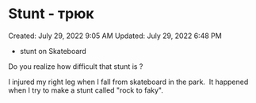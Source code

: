 # Stunt - трюк

Created: July 29, 2022 9:05 AM
Updated: July 29, 2022 6:48 PM

- stunt on Skateboard

Do you realize how difficult that stunt is ?

I injured my right leg when I fall from skateboard in the park.  It happened when I try to make a stunt called "rock to faky".